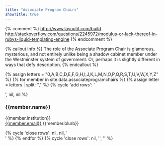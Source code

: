 ```yaml
---
title: "Associate Program Chairs"
showTitle: true
---
```


{% comment %}
http://www.layoutit.com/build
http://stackoverflow.com/questions/2245972/modulus-or-lack-thereof-in-rubys-liquid-templating-engine
{% endcomment %}

{% callout info %}
The role of the Associate Program Chair is glamorous, mysterious, and not entirely unlike being a shadow cabinet member under the Westminster system of government. Or, perhaps it is slightly different in ways that defy description.
{% endcallout %}


{% assign letters = "0,A,B,C,D,E,F,G,H,I,J,K,L,M,N,O,P,Q,R,S,T,U,V,W,X,Y,Z" %}
{% for member in site.data.associateprogramchairs %}
  {% assign letter = letters | split: "," %}
  {% cycle 'add rows': '<div class="row">', nil, nil %}
<div class="col-md-4">
	<div class="thumbnail" style="padding-top: 0px;">
		<div class="caption">
			<h3>
				{{member.name}}
			</h3>
			<p>
        {{member.institution}} <br/>
        <a href="mailto:{{member.email}}">{{member.email}}</a>
        {{member.blurb}}
			</p>
		</div>
	</div>
</div>
  {% cycle 'close rows': nil, nil, '</div>' %}
{% endfor %}
{% cycle 'close rows': nil, '</div>', '</div>' %}
